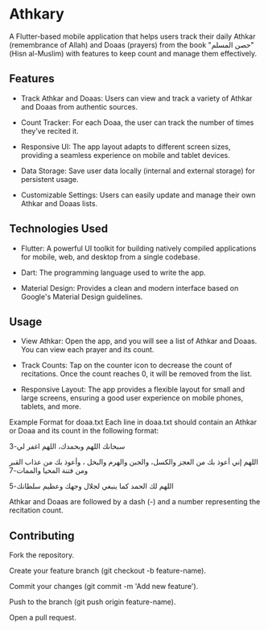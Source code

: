 # Athkary

A Flutter-based mobile application that helps users track their daily Athkar (remembrance of Allah) and Doaas (prayers) from the book "حصن المسلم" (Hisn al-Muslim) with features to keep count and manage them effectively.

## Features

- Track Athkar and Doaas: Users can view and track a variety of Athkar and Doaas from authentic sources.
  
- Count Tracker: For each Doaa, the user can track the number of times they’ve recited it.
  
- Responsive UI: The app layout adapts to different screen sizes, providing a seamless experience on mobile and tablet devices.
  
- Data Storage: Save user data locally (internal and external storage) for persistent usage.
  
- Customizable Settings: Users can easily update and manage their own Athkar and Doaas lists.

## Technologies Used

- Flutter: A powerful UI toolkit for building natively compiled applications for mobile, web, and desktop from a single codebase.

- Dart: The programming language used to write the app.

- Material Design: Provides a clean and modern interface based on Google's Material Design guidelines.

## Usage

- View Athkar: Open the app, and you will see a list of Athkar and Doaas. You can view each prayer and its count.
  
- Track Counts: Tap on the counter icon to decrease the count of recitations. Once the count reaches 0, it will be removed from the list.
  
- Responsive Layout: The app provides a flexible layout for small and large screens, ensuring a good user experience on mobile phones, tablets, and more.


Example Format for doaa.txt
Each line in doaa.txt should contain an Athkar or Doaa and its count in the following format:

  سبحانك اللهم وبحمدك، اللهم اغفر لي-3
  
اللهم إني أعوذ بك من العجز والكسل، والجبن والهرم والبخل ، وأعوذ بك من عذاب القبر ومن فتنة المحيا والممات-7

اللهم لك الحمد كما ينبغي لجلال وجهك وعظيم سلطانك-5

Athkar and Doaas are followed by a dash (-) and a number representing the recitation count.


## Contributing

Fork the repository.

Create your feature branch (git checkout -b feature-name).

Commit your changes (git commit -m 'Add new feature').

Push to the branch (git push origin feature-name).

Open a pull request.


